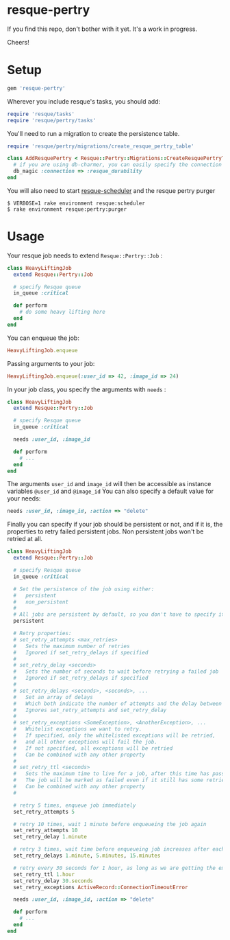 
resque-pertry
=============

If you find this repo, don't bother with it yet.
It's a work in progress.

Cheers!

Setup
=====

```ruby
gem 'resque-pertry'
```

Wherever you include resque's tasks, you should add:

```ruby
require 'resque/tasks'
require 'resque/pertry/tasks'
```

You'll need to run a migration to create the persistence table.

```ruby
require 'resque/pertry/migrations/create_resque_pertry_table'

class AddResquePertry < Resque::Pertry::Migrations::CreateResquePertryTable
  # if you are using db-charmer, you can easily specify the connection to use
  db_magic :connection => :resque_durability
end
```

You will also need to start [resque-scheduler](https://github.com/bvandenbos/resque-scheduler)
and the resque pertry purger

```
$ VERBOSE=1 rake environment resque:scheduler
$ rake environment resque:pertry:purger
```

Usage
=====

Your resque job needs to extend `Resque::Pertry::Job` :

```ruby
class HeavyLiftingJob
  extend Resque::Pertry::Job

  # specify Resque queue
  in_queue :critical

  def perform
    # do some heavy lifting here
  end
end
```

You can enqueue the job:

```ruby
HeavyLiftingJob.enqueue
```

Passing arguments to your job:

```ruby
HeavyLiftingJob.enqueue(:user_id => 42, :image_id => 24)
```

In your job class, you specify the arguments with `needs` :

```ruby
class HeavyLiftingJob
  extend Resque::Pertry::Job

  # specify Resque queue
  in_queue :critical

  needs :user_id, :image_id

  def perform
    # ...
  end
end
```

The arguments `user_id` and `image_id` will then be accessible as instance variables `@user_id` and `@image_id`
You can also specify a default value for your needs:

```ruby
needs :user_id, :image_id, :action => "delete"
```

Finally you can specify if your job should be persistent or not, and if it is, the properties to retry failed persistent jobs.
Non persistent jobs won't be retried at all.

```ruby
class HeavyLiftingJob
  extend Resque::Pertry::Job

  # specify Resque queue
  in_queue :critical

  # Set the persistence of the job using either:
  #   persistent
  #   non_persistent
  #
  # All jobs are persistent by default, so you don't have to specify it
  persistent

  # Retry properties:
  # set_retry_attempts <max_retries>
  #   Sets the maximum number of retries
  #   Ignored if set_retry_delays if specified
  #
  # set_retry_delay <seconds>
  #   Sets the number of seconds to wait before retrying a failed job
  #   Ignored if set_retry_delays if specified
  #
  # set_retry_delays <seconds>, <seconds>, ...
  #   Set an array of delays
  #   Which both indicate the number of attempts and the delay between retries
  #   Ignores set_retry_attempts and set_retry_delay
  #
  # set_retry_exceptions <SomeException>, <AnotherException>, ...
  #   Whitelist exceptions we want to retry.
  #   If specified, only the whitelisted exceptions will be retried,
  #   and all other exceptions will fail the job. 
  #   If not specified, all exceptions will be retried
  #   Can be combined with any other property
  #
  # set_retry_ttl <seconds>
  #   Sets the maximum time to live for a job, after this time has passed
  #   The job will be marked as failed even if it still has some retries left.
  #   Can be combined with any other property
  #

  # retry 5 times, enqueue job immediately
  set_retry_attempts 5

  # retry 10 times, wait 1 minute before enqueueing the job again
  set_retry_attempts 10
  set_retry_delay 1.minute

  # retry 3 times, wait time before enqueueing job increases after each attempt
  set_retry_delays 1.minute, 5.minutes, 15.minutes

  # retry every 30 seconds for 1 hour, as long as we are getting the exception ActiveRecord::ConnectionTimeoutError
  set_retry_ttl 1.hour
  set_retry_delay 30.seconds
  set_retry_exceptions ActiveRecord::ConnectionTimeoutError

  needs :user_id, :image_id, :action => "delete"

  def perform
    # ...
  end
end
```

